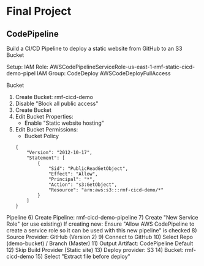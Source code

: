 # Final Project
## CodePipeline

Build a CI/CD Pipeline to deploy a static website from GitHub to an S3 Bucket

Setup:
IAM Role: AWSCodePipelineServiceRole-us-east-1-rmf-static-cicd-demo-pipel
IAM Group: CodeDeploy
		   AWSCodeDeployFullAccess


Bucket
1) Create Bucket: rmf-cicd-demo
2) Disable "Block all public access"
3) Create Bucket
4) Edit Bucket Properties:
	- Enable "Static website hosting"
5) Edit Bucket Permissions:
	- Bucket Policy
	```
	{
	    "Version": "2012-10-17",
	    "Statement": [
	        {
	            "Sid": "PublicReadGetObject",
	            "Effect": "Allow",
	            "Principal": "*",
	            "Action": "s3:GetObject",
	            "Resource": "arn:aws:s3:::rmf-cicd-demo/*"
	        }
	    ]
	}
	```

Pipeline
6) Create Pipeline: rmf-cicd-demo-pipeline
7) Create "New Service Role" (or use existing)
If creating new: Ensure "Allow AWS CodePipeline to create a service role so it can be used with this new pipeline" is checked
8) Source Provider: GitHub (Version 2)
9) Connect to GitHub
10) Select Repo (demo-bucket) / Branch (Master)
11) Output Artifact: CodePipeline Default
12) Skip Build Provider (Static site)
13) Deploy provider: S3
14) Bucket: rmf-cicd-demo
15) Select "Extract file before deploy"







